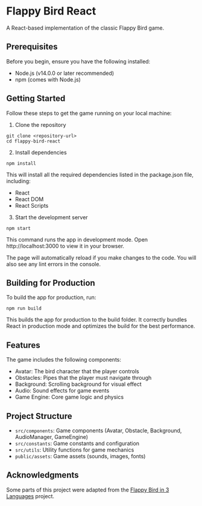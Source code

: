 # Flappy Bird React

A React-based implementation of the classic Flappy Bird game.

## Prerequisites

Before you begin, ensure you have the following installed:

- Node.js (v14.0.0 or later recommended)
- npm (comes with Node.js)

## Getting Started

Follow these steps to get the game running on your local machine:

1. Clone the repository
```
git clone <repository-url>
cd flappy-bird-react
```

2. Install dependencies
```
npm install
```
This will install all the required dependencies listed in the package.json file, including:
- React
- React DOM
- React Scripts

3. Start the development server
```
npm start
```
This command runs the app in development mode. Open http://localhost:3000 to view it in your browser.

The page will automatically reload if you make changes to the code. You will also see any lint errors in the console.

## Building for Production

To build the app for production, run:
```
npm run build
```
This builds the app for production to the build folder. It correctly bundles React in production mode and optimizes the build for the best performance.

## Features

The game includes the following components:

- Avatar: The bird character that the player controls
- Obstacles: Pipes that the player must navigate through
- Background: Scrolling background for visual effect
- Audio: Sound effects for game events
- Game Engine: Core game logic and physics

## Project Structure

- `src/components`: Game components (Avatar, Obstacle, Background, AudioManager, GameEngine)
- `src/constants`: Game constants and configuration
- `src/utils`: Utility functions for game mechanics
- `public/assets`: Game assets (sounds, images, fonts)

## Acknowledgments

Some parts of this project were adapted from the [Flappy Bird in 3 Languages](https://gitlab.com/Goodgis/flappy-bird-in-3-languages/-/tree/main?ref_type=heads) project.